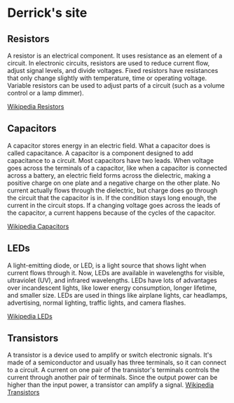 # Derrick's site

## Resistors
A resistor is an electrical component. It uses resistance as an element of a circuit. In electronic circuits, resistors are used to reduce current flow, adjust signal levels, and divide voltages. Fixed resistors have resistances that only change slightly with temperature, time or operating voltage. Variable resistors can be used to adjust parts of a circuit (such as a volume control or a lamp dimmer).

[Wikipedia Resistors](https://en.wikipedia.org/wiki/Resistor)
## Capacitors
A capacitor stores energy in an electric field. What a capacitor does is called capacitance. A capacitor is a component designed to add capacitance to a circuit. Most capacitors have two leads. When voltage goes across the terminals of a capacitor, like when a capacitor is connected across a battery, an electric field forms across the dielectric, making a positive charge on one plate and a negative charge on the other plate. No current actually flows through the dielectric, but charge does go through the circuit that the capacitor is in. If the condition stays long enough, the current in the circuit stops. If a changing voltage goes across the leads of the capacitor, a current happens because of the cycles of the capacitor.

[Wikipedia Capacitors](https://en.wikipedia.org/wiki/Capacitors)
## LEDs
A light-emitting diode, or LED, is a light source that shows light when current flows through it. Now, LEDs are available in wavelengths for visible, ultraviolet (UV), and infrared wavelengths. LEDs have lots of advantages over incandescent lights, like lower energy consumption, longer lifetime, and smaller size. LEDs are used in things like airplane lights, car headlamps, advertising, normal lighting, traffic lights, and camera flashes.

[Wikipedia LEDs](https://en.wikipedia.org/wiki/Light-emitting_diode)
## Transistors
A transistor is a device used to amplify or switch electronic signals. It's made of a semiconductor and usually has three terminals, so it can connect to a circuit. A current on one pair of the transistor's terminals controls the current through another pair of terminals. Since the output power can be higher than the input power, a transistor can amplify a signal.
[Wikipedia Transistors](https://en.wikipedia.org/wiki/Transistor)
